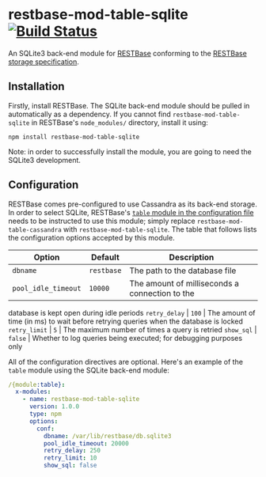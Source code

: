 # restbase-mod-table-sqlite [![Build Status](https://travis-ci.org/wikimedia/restbase-mod-table-sqlite.svg?branch=master)](https://travis-ci.org/wikimedia/restbase-mod-table-sqlite)

An SQLite3 back-end module for [RESTBase](wikimedia/restbase) conforming to the
[RESTBase storage specification](wikimedia/restbase-mod-table-spec).

## Installation

Firstly, install RESTBase. The SQLite back-end module should be pulled in
automatically as a dependency. If you cannot find `restbase-mod-table-sqlite` in
RESTBase's `node_modules/` directory, install it using:

```
npm install restbase-mod-table-sqlite
```

Note: in order to successfully install the module, you are going to need the
SQLite3 development.

## Configuration

RESTBase comes pre-configured to use Cassandra as its back-end storage. In order
to select SQLite, RESTBase's [`table` module in the configuration
file](wikimedia/restbase/config.example.yaml#L53) needs to be instructed to use
this module; simply replace `restbase-mod-table-cassandra` with
`restbase-mod-table-sqlite`. The table that follows lists the configuration
options accepted by this module.

Option | Default | Description
------ | ------- | -----------
`dbname` | `restbase` | The path to the database file
`pool_idle_timeout` | `10000` | The amount of milliseconds a connection to the
database is kept open during idle periods
`retry_delay` | `100` | The amount of time (in ms) to wait before retrying
queries when the database is locked
`retry_limit` | `5` | The maximum number of times a query is retried
`show_sql` | `false` | Whether to log queries being executed; for debugging
purposes only

All of the configuration directives are optional. Here's an example of the
`table` module using the SQLite back-end module:

```yaml
/{module:table}:
  x-modules:
    - name: restbase-mod-table-sqlite
      version: 1.0.0
      type: npm
      options:
        conf:
          dbname: /var/lib/restbase/db.sqlite3
          pool_idle_timeout: 20000
          retry_delay: 250
          retry_limit: 10
          show_sql: false
```

